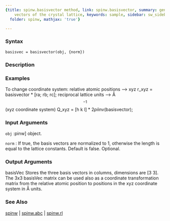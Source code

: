 ```yaml
---
{title: spinw.basisvector method, link: spinw.basisvector, summary: generates basis
    vectors of the crystal lattice, keywords: sample, sidebar: sw_sidebar, permalink: spinw_basisvector.html,
  folder: spinw, mathjax: 'true'}

---
```


### Syntax

`basisvec = basisvector(obj, {norm})`

### Description



### Examples

To change coordinate system:
relative atomic positions --> xyz
  r_xyz = basisvector * [ra; rb; rc];
reciprocal lattice units --> Å$$^{-1}$$ (xyz coordinate system)
  Q_xyz =  [h k l] * 2*pi*inv(basisvector);

### Input Arguments

`obj`
:pinw] object.

`norm`
:    If true, the basis vectors are normalized to 1, otherwise the
     length is equal to the lattice constants. Default is false.
     Optional.

### Output Arguments

basisVec  Stores the three basis vectors in columns, dimensions are 
          [3 3].
The 3x3 basisVec matrix can be used also as a coordinate transformation
matrix from the relative atomic position to positions in the xyz
coordinate system in Å units.

### See Also

[spinw](spinw.html) \| [spinw.abc](spinw_abc.html) \| [spinw.rl](spinw_rl.html)

